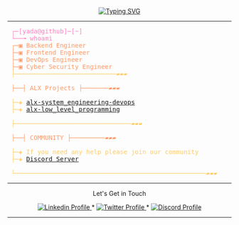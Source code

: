 <div align="center">
  <a href="https://git.io/typing-svg">
    <img src="https://readme-typing-svg.demolab.com?font=Fira+Code&weight=100&size=16&pause=1000&color=06CD00&center=true&vCenter=true&multiline=true&width=435&lines=Hey+there!+%F0%9F%91%8B;Welcome+to+my+GitHub+repository!" alt="Typing SVG" />
  </a>
</div>

--------------
<pre>
 <span style="color: #ff80bf">┌─[yada@github]─[~]</span>
 <span style="color: #ff80bf">└──╼ whoami</span>
 <span style="color: #ff9966">┌─▣ Backend Engineer</span>
 <span style="color: #ff9966">├─▣ Frontend Engineer</span>
 <span style="color: #ff9966">├─▣ DevOps Engineer</span>
 <span style="color: #ff9966">├─▣ Cyber Security Engineer</span>
 <span style="color: #ffcc66">├───────────────────────────▰▰▰</span>

 <span style="color: #ff9966">├──┤ ALX Projects ├───────▰▰▰</span>
 <span style="color: #ffffff">│</span>
 <span style="color: #ffcc66">├─◈ <a href="https://github.com/mryadanigu/alx-system_engineering-devops">alx-system_engineering-devops</a></span>
 <span style="color: #ffcc66">├─◈ <a href="https://github.com/mryadanigu/alx-low_level_programming">alx-low_level_programming</a></span>
 <span style="color: #ffffff">│</span>
 <span style="color: #ffcc66">├───────────────────────────────▰▰▰</span>

 <span style="color: #ff9966">├──┤ COMMUNITY ├─────────▰▰▰</span>
 <span style="color: #ffffff">│</span>
 <span style="color: #ffcc66">├─◈ If you need any help please join our community</span>
 <span style="color: #ffcc66">├─◈ <a href="https://discord.gg/8MMyDuc3">Discord Server</a></span>
 <span style="color: #ffffff">│</span>
 <span style="color: #ffcc66">└───────────────────────────────────────────────────▰▰▰</span>
</pre>

--------------
<p align="center">
Let's Get in Touch 
    </p>

<p align="center">
    <a href="https://www.linkedin.com/in/yada-nigu-1b237a277/">
        <img alt="Linkedin Profile" src="https://img.shields.io/badge/-Linkedin-0072b1?style=flat&logo=Linkedin&logoColor=white&link=https://www.linkedin.com/in/achrafelkhnissi/" />
    </a>
    <span> * </span>
    <a href="https://twitter.com/suprivada">
        <img alt="Twitter Profile" src="https://img.shields.io/badge/-Twitter-0072b1?style=flat&logo=Twitter&logoColor=white&link=https://www.linkedin.com/in/achrafelkhnissi/&color=1DA1F2" />
    </a>
    <span> * </span>
    <a href="https://discord.gg/8MMyDuc3">
        <img alt="Discord Profile" src="https://img.shields.io/badge/-Discord-0072b1?style=flat&logo=Discord&logoColor=white&link=https://www.linkedin.com/in/achrafelkhnissi/&color=7289da" />
    </a>

</p>

---------------
